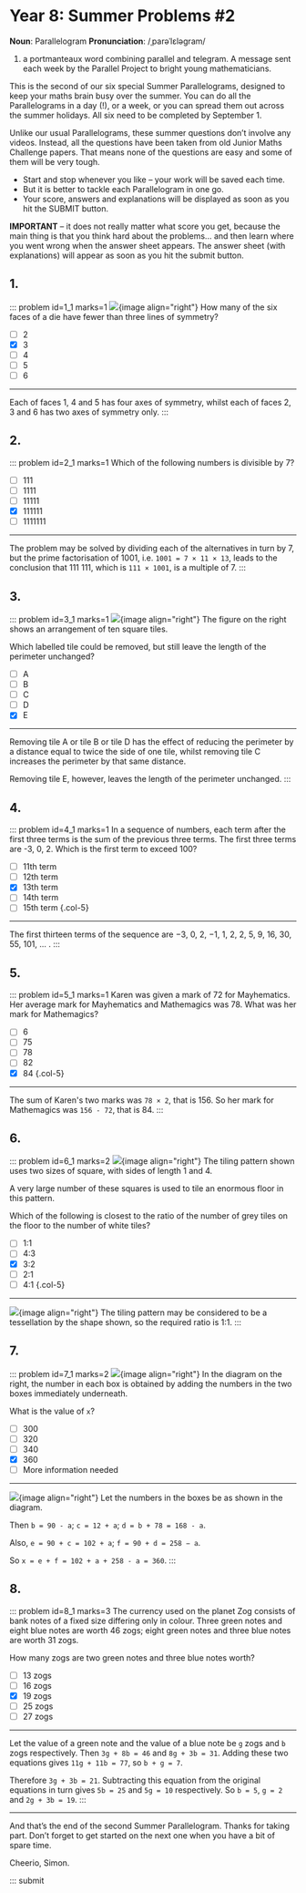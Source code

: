 # Year 8: Summer Problems #2

<div class="dictionary">

__Noun__: Parallelogram
__Pronunciation__: /ˌparəˈlɛləɡram/

1. a portmanteaux word combining parallel and telegram. A message sent each
week by the Parallel Project to bright young mathematicians.

</div>

This is the second of our six special Summer Parallelograms, designed to keep your maths brain busy over the summer. You can do all the Parallelograms in a day (!), or a week, or you can spread them out across the summer holidays. All six need to be completed by September 1.

Unlike our usual Parallelograms, these summer questions don’t involve any videos. Instead, all the questions have been taken from old Junior Maths Challenge papers. That means none of the questions are easy and some of them will be very tough.

* Start and stop whenever you like – your work will be saved each time.
* But it is better to tackle each Parallelogram in one go.
* Your score, answers and explanations will be displayed as soon as you hit the SUBMIT button.

__IMPORTANT__ – it does not really matter what score you get, because the main thing is that you think hard about the problems... and then learn where you went wrong when the answer sheet appears. The answer sheet (with explanations) will appear as soon as you hit the submit button.


## 1.

::: problem id=1_1 marks=1
![](/resources/2018summer-8-2/1-die-question.gif){image align="right"}
How many of the six faces of a die have fewer than three lines of symmetry?

* [ ] 2
* [x] 3
* [ ] 4
* [ ] 5
* [ ] 6

---
Each of faces 1, 4 and 5 has four axes of symmetry, whilst each of faces 2, 3 and 6 has two axes of symmetry only.
:::


## 2.

::: problem id=2_1 marks=1
Which of the following numbers is divisible by 7?

* [ ] 111
* [ ] 1111
* [ ] 11111
* [x] 111111
* [ ] 1111111

---

The problem may be solved by dividing each of the alternatives in turn by 7,
but the prime factorisation of 1001, i.e. `1001 = 7 × 11 × 13`, leads to the
conclusion that 111 111, which is `111 × 1001`, is a multiple of 7.
:::


## 3.

::: problem id=3_1 marks=1
![](/resources/2018summer-8-2/3-perimeter-question.gif){image align="right"}
The figure on the right shows an arrangement of ten square tiles.

Which labelled tile could be removed, but still leave the length of the perimeter unchanged?

* [ ] A
* [ ] B
* [ ] C
* [ ] D
* [x] E

---

Removing tile A or tile B or tile D has the effect of reducing the perimeter by a distance equal to twice the side of one tile, whilst removing tile C increases the perimeter by that same distance.

Removing tile E, however, leaves the length of the perimeter unchanged.
:::


## 4.

::: problem id=4_1 marks=1
In a sequence of numbers, each term after the first three terms is the sum of the previous three terms. The first three terms are -3, 0, 2. Which is the first term to exceed 100?

* [ ] 11th term
* [ ] 12th term
* [x] 13th term
* [ ] 14th term
* [ ] 15th term
{.col-5}

---

The first thirteen terms of the sequence are −3, 0, 2, −1, 1, 2, 2, 5, 9, 16, 30,
55, 101, ... .
:::


## 5.

::: problem id=5_1 marks=1
Karen was given a mark of 72 for Mayhematics. Her average mark for Mayhematics and Mathemagics was 78. What was her mark for Mathemagics?

* [ ] 6
* [ ] 75
* [ ] 78
* [ ] 82
* [x] 84
{.col-5}

---

The sum of Karen's two marks was `78 × 2`, that is 156. So her mark for Mathemagics was `156 - 72`, that is 84.
:::


## 6.

::: problem id=6_1 marks=2
![](/resources/2018summer-8-2/6-tiles-question.gif){image align="right"}
The tiling pattern shown uses two sizes of square, with sides of length 1 and 4.

A very large number of these squares is used to tile an enormous floor in this pattern.

Which of the following is closest to the ratio of the number of grey tiles on the floor to the number of white tiles?

* [ ] 1:1
* [ ] 4:3
* [x] 3:2
* [ ] 2:1
* [ ] 4:1
{.col-5}

---

![](/resources/2018summer-8-2/6-tiles-answer.gif){image align="right"}
The tiling pattern may be considered to be a tessellation by the shape shown, so the required ratio is 1:1.
:::


## 7.

::: problem id=7_1 marks=2
![](/resources/2018summer-8-2/7-diagram-question.gif){image align="right"}
In the diagram on the right, the number in each box is obtained by adding the numbers in the two boxes immediately underneath.

What is the value of `x`?

* [ ] 300
* [ ] 320
* [ ] 340
* [x] 360
* [ ] More information needed

---

![](/resources/2018summer-8-2/7-diagram-answer.gif){image align="right"}
Let the numbers in the boxes be as shown in the diagram.

Then `b = 90 - a`; `c = 12 + a`; `d = b + 78 = 168 - a`.

Also, `e = 90 + c = 102 + a`; `f = 90 + d = 258 − a`.

So `x = e + f = 102 + a + 258 - a = 360`.
:::


## 8.

::: problem id=8_1 marks=3
The currency used on the planet Zog consists of bank notes of a fixed size differing only in colour. Three green notes and eight blue notes are worth 46 zogs; eight green notes and three blue notes are worth 31 zogs.

How many zogs are two green notes and three blue notes worth?

* [ ] 13 zogs
* [ ] 16 zogs
* [x] 19 zogs
* [ ] 25 zogs
* [ ] 27 zogs

---
Let the value of a green note and the value of a blue note be `g` zogs and `b` zogs respectively. Then `3g + 8b = 46` and `8g + 3b = 31`. Adding these two equations gives `11g + 11b = 77`, so `b + g = 7`.

Therefore `3g + 3b = 21`. Subtracting this equation from the original equations in turn gives `5b = 25` and `5g = 10` respectively. So `b = 5`, `g = 2` and `2g + 3b = 19`.
:::


***

And that’s the end of the second Summer Parallelogram. Thanks for taking part. Don’t forget to get started on the next one when you have a bit of spare time.

Cheerio,
Simon.

::: submit
